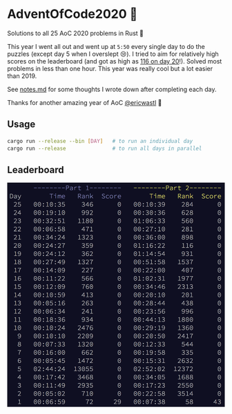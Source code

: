 # AdventOfCode2020 :crab:
Solutions to all 25 AoC 2020 problems in Rust :crab:

This year I went all out and went up at `5:50` every single day to do the puzzles (except day 5 when I overslept :cry:). I tried to aim for relatively high scores on the leaderboard (and got as high as [116 on day 20](./src/bin/20.rs)!). Solved most problems in less than one hour. This year was really cool but a lot easier than 2019.

See [notes.md](./notes.md) for some thoughts I wrote down after completing each day.

Thanks for another amazing year of AoC [@ericwastl](https://twitter.com/ericwastl) :christmas_tree:

## Usage
```sh
cargo run --release --bin [DAY]   # to run an individual day
cargo run --release               # to run all days in parallel
```

## Leaderboard
![leaderboard](./screenshots/leaderboard.png)
